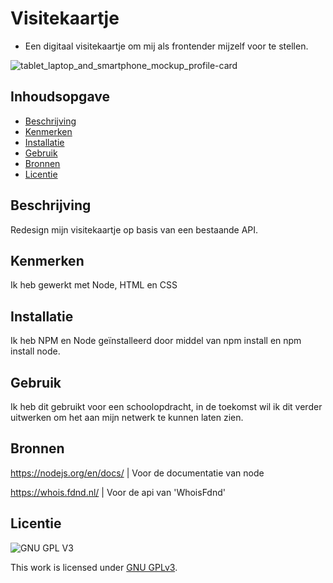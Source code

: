 # Visitekaartje
* Een digitaal visitekaartje om mij als frontender mijzelf voor te stellen.

![tablet_laptop_and_smartphone_mockup_profile-card](https://user-images.githubusercontent.com/112861375/218085917-90d08534-4c8c-492f-a7a3-b1517b1c46f6.png)

## Inhoudsopgave

  * [Beschrijving](#beschrijving)
  * [Kenmerken](#kenmerken)
  * [Installatie](#installatie)
  * [Gebruik](#gebruik)
  * [Bronnen](#bronnen)
  * [Licentie](#licentie)

## Beschrijving

Redesign mijn visitekaartje op basis van een bestaande API.

## Kenmerken
Ik heb gewerkt met Node, HTML en CSS

## Installatie

Ik heb NPM en Node geïnstalleerd door middel van npm install en npm install node.

## Gebruik

Ik heb dit gebruikt voor een schoolopdracht, in de toekomst wil ik dit verder uitwerken om het aan mijn netwerk te kunnen laten zien.

## Bronnen

https://nodejs.org/en/docs/ | Voor de documentatie van node

https://whois.fdnd.nl/ | Voor de api van 'WhoisFdnd'

## Licentie

![GNU GPL V3](https://www.gnu.org/graphics/gplv3-127x51.png)

This work is licensed under [GNU GPLv3](./LICENSE).
